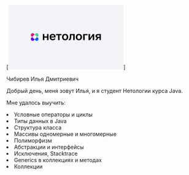 [![Header](https://github.com/IlyaChibirev/KR/blob/main/img/1.png)]

Чибирев Илья Дмитриевич

Добрый день, меня зовут Илья, и я студент Нетологии курса Java.

Мне удалось выучить:
	<li>Условные операторы и циклы</li>
    <li>Типы данных в Java</li>
    <li>Структура класса</li>
    <li>Массивы одномерные и многомерные</li>
    <li>Полиморфизм</li>
    <li>Абстракции и интерфейсы</li>
    <li>Исключения, Stacktrace</li>
    <li>Generics в коллекциях и методах</li>
    <li>Коллекции</li>